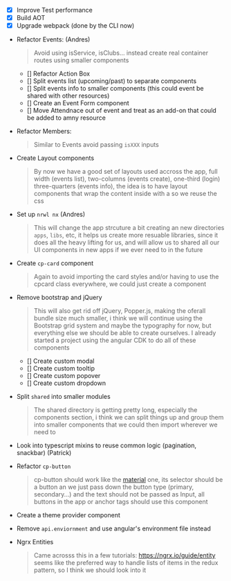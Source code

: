* [x] Improve Test performance
* [x] Build AOT
* [x] Upgrade webpack (done by the CLI now)

- Refactor Events: (Andres)

  > Avoid using isService, isClubs... instead create real container routes using smaller components

  * [] Refactor Action Box
  * [] Split events list (upcoming/past) to separate components
  * [] Split events info to smaller components (this could event be shared with other resources)
  * [] Create an Event Form component
  * [] Move Attendnace out of event and treat as an add-on that could be added to amny resource

- Refactor Members:

  > Similar to Events avoid passing `isXXX` inputs

- Create Layout components

  > By now we have a good set of layouts used accross the app, full width (events list), two-columns (events create), one-third (login) three-quarters (events info), the idea is to have layout components that wrap the content inside with a <ng-content> so we reuse the css

- Set up `nrwl nx` (Andres)

  > This will change the app strcuture a bit creating an new directories `apps`, `libs`, etc, it helps us create more resuable libraries, since it does all the heavy lifting for us, and will allow us to shared all our UI components in new apps if we ever need to in the future

- Create `cp-card` component

  > Again to avoid importing the card styles and/or having to use the cpcard class everywhere, we could just create a component

- Remove bootstrap and jQuery

  > This will also get rid off jQuery, Popper.js, making the oferall bundle size much smaller, i think we will continue using the Bootstrap grid system and maybe the typography for now, but everything else we should be able to create ourselves. I already started a project using the angular CDK to do all of these components

  * [] Create custom modal
  * [] Create custom tooltip
  * [] Create custom popover
  * [] Create custom dropdown

- Split `shared` into smaller modules

  > The shared directory is getting pretty long, especially the components section, i think we can split things up and group them into smaller components that we could then import wherever we need to

- Look into typescript mixins to reuse common logic (pagination, snackbar) (Patrick)

- Refactor `cp-button`

  > cp-button should work like the [material](https://github.com/angular/material2/blob/master/src/lib/button/button.ts) one, its selector should be a button an we just pass down the button type (primary, secondary...) and the text should not be passed as Input, all buttons in the app or anchor tags should use this component

- Create a theme provider component

- Remove `api.enviornment` and use angular's environment file instead

- Ngrx Entities

  > Came acrosss this in a few tutorials:  https://ngrx.io/guide/entity  seems like the preferred way to handle lists of items in the redux pattern, so I think we should look into it
